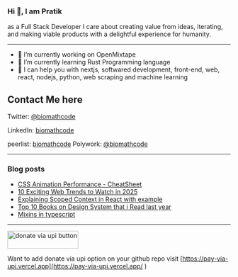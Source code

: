 

  
<h3> Hi 👋, I am Pratik </h3>
<p>

 as a Full Stack Developer I care about creating value from ideas, iterating, and
making viable products with a delightful experience for humanity.
</p>

---
  

- 🔭 I’m currently working on OpenMixtape
- 🌱 I’m currently learning Rust Programming language
- 🤔 I can help you with nextjs, softwared development, front-end, web, react, nodejs, python, web scraping and machine learning



## Contact Me here 


Twitter: [@biomathcode](https://twitter.com/biomathcode)

LinkedIn: [biomathcode](https://www.linkedin.com/in/biomathcode/)

peerlist: [biomathcode](https://www.peerlist.io/biomathcode)
Polywork: [@biomathcode](https://polywork.com/biomathcode) 



<hr>

### Blog posts

<!-- BLOG-POST-LIST:START -->
- [CSS Animation Performance - CheatSheet](https://dev.to/biomathcode/css-animation-performance-cheatsheet-3g70)
- [10 Exciting Web Trends to Watch in 2025](https://dev.to/biomathcode/10-exciting-web-trends-to-watch-in-2025-2cpk)
- [Explaining Scoped Context in React with example](https://dev.to/biomathcode/explaining-scoped-context-in-react-with-example-2371)
- [Top 10 Books on Design System that i Read last year](https://dev.to/biomathcode/top-10-books-on-design-system-that-i-read-last-year-3n7i)
- [Mixins in typescript](https://dev.to/biomathcode/mixins-in-typescript-56ll)
<!-- BLOG-POST-LIST:END -->






<hr>

<a href="https://donate-via-upi-website.vercel.app/pratiksharma@boi?pn=Pratik%20Sharma&amount_list=10,20,50,100" target="_blank" ><img style="width:160px !important; height: 40px !important" src="https://pay-via-upi.vercel.app/default-purple.png" alt="donate via upi button"></a> 


Want to add donate via upi option on your github repo visit [https://pay-via-upi.vercel.app](https://pay-via-upi.vercel.app/ )

